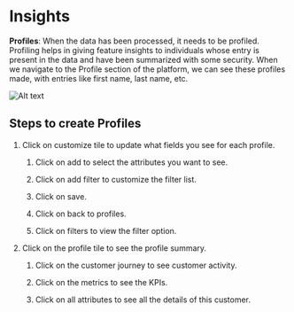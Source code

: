 # Insights

**Profiles**: When the data has been processed, it needs to be profiled. Profiling helps in giving feature insights to individuals whose entry is present in the data and have been summarized with some security. When we navigate to the Profile section of the platform, we can see these profiles made, with entries like first name, last name, etc.

![Alt text](https://github.com/skypointcloud/platform/blob/master/docs/doc_snippets/profiles.jpg?raw=true)

## Steps to create Profiles

1. Click on customize tile to update what fields you see for each profile.

   1. Click on add to select the attributes you want to see.

   1. Click on add filter to customize the filter list.

   1. Click on save.

   1. Click on back to profiles.

   1. Click on filters to view the filter option.

1. Click on the profile tile to see the profile summary.

    1. Click on the customer journey to see customer activity.

    1. Click on the metrics to see the KPIs.

    1. Click on all attributes to see all the details of this customer.